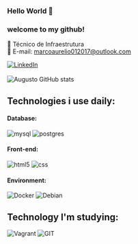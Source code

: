 ### Hello World 👋
### welcome to my github!
🦾 Técnico de Infraestrutura <br>
📩 E-mail: marcoaurelio012017@outlook.com <br>



[![LinkedIn](https://img.shields.io/badge/LinkedIn-0077B5?style=for-the-badge&logo=linkedin&logoColor=white)](https://www.linkedin.com/in/marco-aurelio-goncalves)<br/><br/>
![Augusto GitHub stats](https://github-readme-stats.vercel.app/api?username=HiMarcoIII&show_icons=true&theme=dracula)

## Technologies i use daily:

<div style="display: inline_block">
    <h4>Database:</h4>
    <img style="align:center" alt="mysql" src="https://img.shields.io/badge/MySQL-00000F?style=for-the-badge&logo=mysql&logoColor=white"/>
    <img style="align:center" alt="postgres" src="https://img.shields.io/badge/PostgreSQL-316192?style=for-the-badge&logo=postgresql&logoColor=white"/>
    <h4>Front-end:</h4>
    <img style="align:center" alt="html5" src="https://img.shields.io/badge/HTML5-E34F26?style=for-the-badge&logo=html5&logoColor=white"/>
    <img style="align:center" alt="css" src="https://img.shields.io/badge/CSS3-1572B6?style=for-the-badge&logo=css3&logoColor=white"/>
    <h4>Environment:</h4>
    <img style="align:center" alt="Docker" src="https://img.shields.io/badge/docker-%230db7ed.svg?style=for-the-badge&logo=docker&logoColor=white"/>
    <img style="align:center" alt="Debian" src="https://img.shields.io/badge/Debian-D70A53?style=for-the-badge&logo=debian&logoColor=white"/>
</div>

## Technology I'm studying:
<div style="display: inline_block">
    <img style="align:center" alt="Vagrant" src="https://img.shields.io/badge/vagrant-%231563FF.svg?style=for-the-badge&logo=vagrant&logoColor=white"/>
    <img style="align:center" alt="GIT" src="https://img.shields.io/badge/git-%23F05033.svg?style=for-the-badge&logo=git&logoColor=white"/>
</div>
